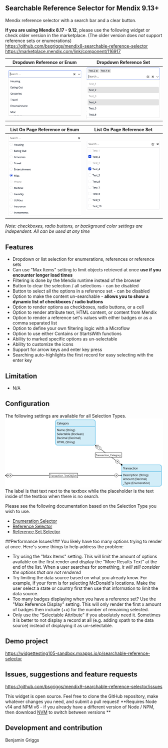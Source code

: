 ## Searchable Reference Selector for Mendix 9.13+

Mendix reference selector with a search bar and a clear button.

**If you are using Mendix 8.17 - 9.12**, please use the following widget or check older version in the marketplace. (The older version does *not* support reference sets or enumerations)  
https://github.com/bsgriggs/mendix8-searchable-reference-selector  
https://marketplace.mendix.com/link/component/116917  

| Dropdown Reference or Enum | Dropdown Reference Set |  
| ------------- | ------------- |  
| ![DropdownRef](https://github.com/bsgriggs/mendix9-searchable-reference-selector/blob/media/dropdownRef.png)   | ![DropdownRefSet](https://github.com/bsgriggs/mendix9-searchable-reference-selector/blob/media/listRefSet.png)   |  


| List On Page Reference or Enum | List On Page Reference Set |  
| ------------- | ------------- |  
| ![ListRef](https://github.com/bsgriggs/mendix9-searchable-reference-selector/blob/media/listRef.png)   | ![ListRefSet](https://github.com/bsgriggs/mendix9-searchable-reference-selector/blob/media/dropdownRefSet.png)   |  

*Note: checkboxes, radio buttons, or background color settings are independent. All can be used at any time*

## Features

-   Dropdown or list selection for enumerations, references or reference sets
-   Can use "Max Items" setting to limit objects retrieved at once **use if you encounter longer load times**
-   Filtering is done by the Mendix runtime instead of the browser
-   Button to clear the selection / all selections - can be disabled
-   Button to select all the options in a reference set - can be disabled
-   Option to make the content un-searchable - **allows you to show a dynamic list of checkboxes / radio buttons**
-   Option to render options as checkboxes, radio buttons, or a cell
-   Option to render attribute text, HTML content, or content from Mendix 
-   Option to render a reference set's values with either badges or as a comma separated list
-   Option to define your own filtering logic with a Microflow
-   Option to use either Contains or StartsWith functions
-   Ability to marked specific options as un-selectable
-   Ability to customize the icons
-   Support for arrow keys and enter key press
-   Searching auto-highlights the first record for easy selecting with the enter key

## Limitation

-   N/A

## Configuration  
The following settings are available for all Selection Types.  
![Domain](https://github.com/bsgriggs/mendix9-searchable-reference-selector/blob/media/Domain.png)  
The label is that text next to the textbox while the placeholder is the text inside of the textbox when there is no search. 

Please see the following documentation based on the Selection Type you wish to use.
-   [Enumeration Selector](docs/Enumeration.md)
-   [Reference Selector](docs/Reference.md)
-   [Reference Set Selector](docs/ReferenceSet.md)

##Performance Issues?##
You likely have too many options trying to render at once. Here's some things to help address the problem:  
-   Try using the "Max Items" setting. This will limit the amount of options available on the first render and display the "More Results Text" at the end of the list. When a user searches for something, *it will still consider the options that are not rendered*
-   Try limiting the data source based on what you already know. For example, if your form is for selecting McDonald's locations. Make the user select a state or country first then use that information to limit the data source.
-   Too many badges displaying when you have a reference set? Use the "Max Reference Display" setting. This will only render the first x amount of badges then include (+x) for the number of remaining selected.
-   Only use the "Selectable Attribute" if you absolutely need it. Sometimes it is better to not display a record at all (e.g. adding xpath to the data source) instead of displaying it as un-selectable.

## Demo project

https://widgettesting105-sandbox.mxapps.io/p/searchable-reference-selector

## Issues, suggestions and feature requests

https://github.com/bsgriggs/mendix9-searchable-reference-selector/issues

This widget is open source. Feel free to clone the GitHub repository, make whatever changes you need, and submit a pull request! 
**Requires Node v14 and NPM v6 - if you already have a different version of Node / NPM, then download [NVM](https://github.com/nvm-sh/nvm) to switch between versions **

## Development and contribution

Benjamin Griggs
